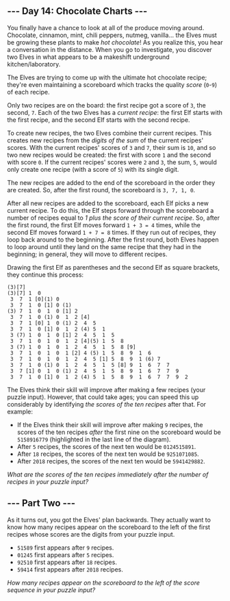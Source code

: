 ﻿## --- Day 14: Chocolate Charts ---

You finally have a chance to look at all of the produce moving around. Chocolate, cinnamon, mint, chili peppers, nutmeg, vanilla... the Elves must be growing these plants to  make  _hot chocolate_! As you realize this, you hear a conversation in the distance. When you go to investigate, you discover two Elves in what appears to be a makeshift underground kitchen/laboratory.

The Elves are trying to come up with the ultimate hot chocolate recipe; they're even maintaining a scoreboard which tracks the quality  _score_  (`0`-`9`) of each recipe.

Only two recipes are on the board: the first recipe got a score of  `3`, the second,  `7`. Each of the two Elves has a  _current recipe_: the first Elf starts with the first recipe, and the second Elf starts with the second recipe.

To create new recipes, the two Elves combine their current recipes. This creates new recipes from the  _digits of the sum_  of the current recipes' scores. With the current recipes' scores of  `3`  and  `7`, their sum is  `10`, and so two new recipes would be created: the first with score  `1`  and the second with score  `0`. If the current recipes' scores were  `2`  and  `3`, the sum,  `5`, would only create one recipe (with a score of  `5`) with its single digit.

The new recipes are added to the end of the scoreboard in the order they are created. So, after the first round, the scoreboard is  `3, 7, 1, 0`.

After all new recipes are added to the scoreboard, each Elf picks a new current recipe. To do this, the Elf steps forward through the scoreboard a number of recipes equal to  _1 plus the score of their current recipe_. So, after the first round, the first Elf moves forward  `1 + 3 = 4`  times, while the second Elf moves forward  `1 + 7 = 8`  times. If they run out of recipes, they loop back around to the beginning. After the first round, both Elves happen to loop around until they land on the same recipe that they had in the beginning; in general, they will move to different recipes.

Drawing the first Elf as parentheses and the second Elf as square brackets, they continue this process:

```
(3)[7]
(3)[7] 1  0 
 3  7  1 [0](1) 0 
 3  7  1  0 [1] 0 (1)
(3) 7  1  0  1  0 [1] 2 
 3  7  1  0 (1) 0  1  2 [4]
 3  7  1 [0] 1  0 (1) 2  4  5 
 3  7  1  0 [1] 0  1  2 (4) 5  1 
 3 (7) 1  0  1  0 [1] 2  4  5  1  5 
 3  7  1  0  1  0  1  2 [4](5) 1  5  8 
 3 (7) 1  0  1  0  1  2  4  5  1  5  8 [9]
 3  7  1  0  1  0  1 [2] 4 (5) 1  5  8  9  1  6 
 3  7  1  0  1  0  1  2  4  5 [1] 5  8  9  1 (6) 7 
 3  7  1  0 (1) 0  1  2  4  5  1  5 [8] 9  1  6  7  7 
 3  7 [1] 0  1  0 (1) 2  4  5  1  5  8  9  1  6  7  7  9 
 3  7  1  0 [1] 0  1  2 (4) 5  1  5  8  9  1  6  7  7  9  2 

```

The Elves think their skill will improve after making a few recipes (your puzzle input). However, that could take ages; you can speed this up considerably by identifying  _the scores of the ten recipes_  after that. For example:

-   If the Elves think their skill will improve after making  `9`  recipes, the scores of the ten recipes  _after_  the first nine on the scoreboard would be  `5158916779`  (highlighted in the last line of the diagram).
-   After  `5`  recipes, the scores of the next ten would be  `0124515891`.
-   After  `18`  recipes, the scores of the next ten would be  `9251071085`.
-   After  `2018`  recipes, the scores of the next ten would be  `5941429882`.

_What are the scores of the ten recipes immediately after the number of recipes in your puzzle input?_


## --- Part Two ---

As it turns out, you got the Elves' plan backwards. They actually want to know how many recipes appear on the scoreboard to the left of the first recipes whose scores are the digits from your puzzle input.

-   `51589`  first appears after  `9`  recipes.
-   `01245`  first appears after  `5`  recipes.
-   `92510`  first appears after  `18`  recipes.
-   `59414`  first appears after  `2018`  recipes.

_How many recipes appear on the scoreboard to the left of the score sequence in your puzzle input?_
